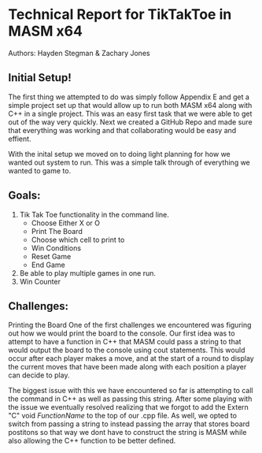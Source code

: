 # Technical Report for TikTakToe in MASM x64
Authors: Hayden Stegman & Zachary Jones

## Initial Setup!
The first thing we attempted to do was simply follow Appendix E and get a simple project set up that would allow up to run both MASM x64 along with C++ in a single project.
This was an easy first task that we were able to get out of the way very quickly.
Next we created a GitHub Repo and made sure that everything was working and that collaborating would be easy and effient.

With the inital setup we moved on to doing light planning for how we wanted out system to run. This was a simple talk through of everything we wanted to game to.

## Goals:
1. Tik Tak Toe functionality in the command line.
    - Choose Either X or O
    - Print The Board
    - Choose which cell to print to
    - Win Conditions
    - Reset Game
    - End Game
3. Be able to play multiple games in one run.
4. Win Counter

## Challenges:

Printing the Board
One of the first challenges we encountered was figuring out how we would print the board to the console.
Our first idea was to attempt to have a function in C++ that MASM could pass a string to that would output the board to the console using cout statements.
This would occur after each player makes a move, and at the start of a round to display the current moves that have been made along with each position a player can
decide to play.

The biggest issue with this we have encountered so far is attempting to call the command in C++ as well as passing this string.
After some playing with the issue we eventually resolved realizing that we forgot to add the Extern "C" void *FunctionName* to the top of our .cpp file.
As well, we opted to switch from passing a string to instead passing the array that stores board postitons so that way we dont have to construct the string is MASM
while also allowing the C++ function to be better defined.
